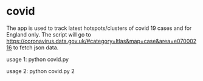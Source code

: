 # covid

The app is used to track latest hotspots/clusters of covid 19 cases and for England only.
The script will go to https://coronavirus.data.gov.uk/#category=ltlas&map=case&area=e07000216 to fetch json data.

usage 1:
python covid.py

usage 2:
python covid.py 2

